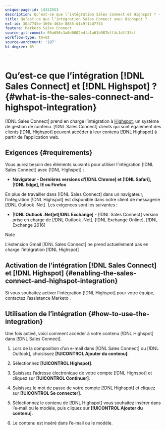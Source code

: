 ```yaml
---
unique-page-id: 14352553
description: Qu’est-ce que l’intégration Sales Connect et Highspot ? - Documents Marketo - Documentation sur le produit
title: Qu’est-ce que l’intégration Sales Connect avec Highspot ?
exl-id: 30a7745e-169b-463e-8855-d1c9f14d7753
feature: Marketo Sales Connect
source-git-commit: 09a656c3a0d0002edfa1a61b987bff4c1dff33cf
workflow-type: tm+mt
source-wordcount: '187'
ht-degree: 6%

---
```


# Qu’est-ce que l’intégration [!DNL Sales Connect] et [!DNL Highspot] ? {#what-is-the-sales-connect-and-highspot-integration}

[!DNL Sales Connect] prend en charge l’intégration à [Highspot](https://www.highspot.com/), un système de gestion de contenu. [!DNL Sales Connect] clients qui sont également des clients [!DNL Highspot] peuvent accéder à leur contenu [!DNL Highspot] à partir de l’application web.

## Exigences {#requirements}

Vous aurez besoin des éléments suivants pour utiliser l’intégration [!DNL Sales Connect] avec [!DNL Highspot] :

* **Navigateur - Dernières versions d’[!DNL Chrome] et [!DNL Safari], [!DNL Edge], IE ou Firefox**

En plus de travailler dans [!DNL Sales Connect] dans un navigateur, l’intégration [!DNL Highspot] est disponible dans notre client de messagerie [!DNL Outlook .Net]. Les exigences sont les suivantes :

* **[!DNL Outlook .Net]et[!DNL Exchange]** - [!DNL Sales Connect] version prise en charge de [!DNL Outlook .Net], [!DNL Exchange Online], [!DNL Exchange 2016]

>[!NOTE]
>
>L’extension Gmail [!DNL Sales Connect] ne prend actuellement pas en charge l’intégration [!DNL Highspot]

## Activation de l’intégration [!DNL Sales Connect] et [!DNL Highspot] {#enabling-the-sales-connect-and-highspot-integration}

Si vous souhaitez activer l’intégration [!DNL Highspot] pour votre équipe, contactez l’assistance Marketo [](https://nation.marketo.com/t5/Support/ct-p/Support#).

## Utilisation de l’intégration {#how-to-use-the-integration}

Une fois activé, voici comment accéder à votre contenu [!DNL Highspot] dans [!DNL Sales Connect].

1. Lors de la composition d’un e-mail dans [!DNL Sales Connect] ou [!DNL Outlook], choisissez **[!UICONTROL Ajouter du contenu]**.

1. Sélectionnez **[!UICONTROL Highspot]**.

1. Saisissez l’adresse électronique de votre compte [!DNL Highspot] et cliquez sur **[!UICONTROL Continuer]**.

1. Saisissez le mot de passe de votre compte [!DNL Highspot] et cliquez sur **[!UICONTROL Se connecter]**.

1. Sélectionnez le contenu de [!DNL Highspot] vous souhaitez insérer dans l’e-mail ou le modèle, puis cliquez sur **[!UICONTROL Ajouter du contenu]**.

1. Le contenu est inséré dans l’e-mail ou le modèle.
